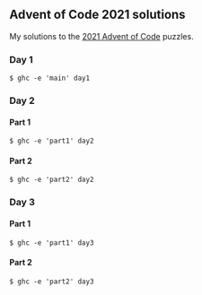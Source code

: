 ## Advent of Code 2021 solutions

My solutions to the [2021 Advent of Code][] puzzles.

### Day 1

```
$ ghc -e 'main' day1
```

### Day 2

#### Part 1

```
$ ghc -e 'part1' day2
```

#### Part 2

```
$ ghc -e 'part2' day2
```

### Day 3

#### Part 1

```
$ ghc -e 'part1' day3
```

#### Part 2

```
$ ghc -e 'part2' day3
```

[2021 Advent of Code]: https://adventofcode.com/2021
